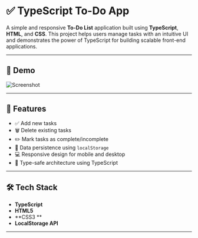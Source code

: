 # ✅ TypeScript To-Do App

A simple and responsive **To-Do List** application built using **TypeScript**, **HTML**, and **CSS**. This project helps users manage tasks with an intuitive UI and demonstrates the power of TypeScript for building scalable front-end applications.

---

## 📸 Demo

![Screenshot](./assets/screenshot.png)

---

## 🚀 Features

- ✅ Add new tasks  
- 🗑️ Delete existing tasks  
- ✏️ Mark tasks as complete/incomplete  
- 💾 Data persistence using `localStorage`  
- 💻 Responsive design for mobile and desktop  
- 🔐 Type-safe architecture using TypeScript  

---

## 🛠️ Tech Stack

- **TypeScript**
- **HTML5**
- **CSS3 **
- **LocalStorage API**

---
